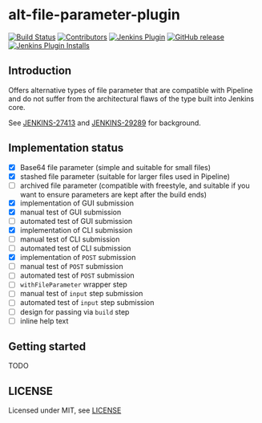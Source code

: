# alt-file-parameter-plugin

[![Build Status](https://ci.jenkins.io/job/Plugins/job/alt-file-parameter-plugin-plugin/job/master/badge/icon)](https://ci.jenkins.io/job/Plugins/job/alt-file-parameter-plugin-plugin/job/master/)
[![Contributors](https://img.shields.io/github/contributors/jenkinsci/alt-file-parameter-plugin-plugin.svg)](https://github.com/jenkinsci/alt-file-parameter-plugin-plugin/graphs/contributors)
[![Jenkins Plugin](https://img.shields.io/jenkins/plugin/v/alt-file-parameter-plugin.svg)](https://plugins.jenkins.io/alt-file-parameter-plugin)
[![GitHub release](https://img.shields.io/github/release/jenkinsci/alt-file-parameter-plugin-plugin.svg?label=changelog)](https://github.com/jenkinsci/alt-file-parameter-plugin-plugin/releases/latest)
[![Jenkins Plugin Installs](https://img.shields.io/jenkins/plugin/i/alt-file-parameter-plugin.svg?color=blue)](https://plugins.jenkins.io/alt-file-parameter-plugin)

## Introduction

Offers alternative types of file parameter that are compatible with Pipeline and do not suffer from the architectural flaws of the type built into Jenkins core.

See [JENKINS-27413](https://issues.jenkins-ci.org/browse/JENKINS-27413) and [JENKINS-29289](https://issues.jenkins-ci.org/browse/JENKINS-29289) for background.

## Implementation status

- [X] Base64 file parameter (simple and suitable for small files)
- [X] stashed file parameter (suitable for larger files used in Pipeline)
- [ ] archived file parameter (compatible with freestyle, and suitable if you want to ensure parameters are kept after the build ends)
- [X] implementation of GUI submission
- [X] manual test of GUI submission
- [ ] automated test of GUI submission
- [X] implementation of CLI submission
- [ ] manual test of CLI submission
- [ ] automated test of CLI submission
- [X] implementation of `POST` submission
- [ ] manual test of `POST` submission
- [ ] automated test of `POST` submission
- [ ] `withFileParameter` wrapper step
- [ ] manual test of `input` step submission
- [ ] automated test of `input` step submission
- [ ] design for passing via `build` step
- [ ] inline help text

## Getting started

TODO

## LICENSE

Licensed under MIT, see [LICENSE](LICENSE.md)
